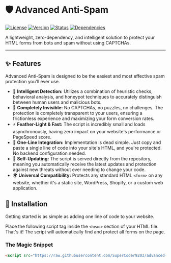 # 🛡️ Advanced Anti-Spam

[![License](https://img.shields.io/badge/License-Custom-blue.svg)](https://github.com/SuperCoder9203/advanced-anti-spam/blob/main/LICENSE)
[![Version](https://img.shields.io/badge/version-5.6.0-green.svg)](https://github.com/SuperCoder9203/advanced-anti-spam)
[![Status](https://img.shields.io/badge/status-active-brightgreen.svg)]()
[![Dependencies](https://img.shields.io/badge/dependencies-zero-lightgrey.svg)]()

A lightweight, zero-dependency, and intelligent solution to protect your HTML forms from bots and spam without using CAPTCHAs.

---

## ✨ Features

Advanced Anti-Spam is designed to be the easiest and most effective spam protection you'll ever use.

-   🧠 **Intelligent Detection:** Utilizes a combination of heuristic checks, behavioral analysis, and honeypot techniques to accurately distinguish between human users and malicious bots.
-   👻 **Completely Invisible:** No CAPTCHAs, no puzzles, no challenges. The protection is completely transparent to your users, ensuring a frictionless experience and maximizing your form conversion rates.
-   ⚡ **Feather-Light & Fast:** The script is incredibly small and loads asynchronously, having zero impact on your website's performance or PageSpeed score.
-   🧩 **One-Line Integration:** Implementation is dead simple. Just copy and paste a single line of code into your site's HTML, and you're protected. No backend configuration needed.
-   🔄 **Self-Updating:** The script is served directly from the repository, meaning you automatically receive the latest updates and protection against new threats without ever needing to change your code.
-   🌍 **Universal Compatibility:** Protects any standard HTML `<form>` on any website, whether it's a static site, WordPress, Shopify, or a custom web application.

## 🚀 Installation

Getting started is as simple as adding one line of code to your website.

Place the following script tag inside the `<head>` section of your HTML file. That's it! The script will automatically find and protect all forms on the page.

### The Magic Snippet

```html
<script src="https://raw.githubusercontent.com/SuperCoder9203/advanced-anti-spam/refs/heads/main/advanced-anti-spam.js"></script>
